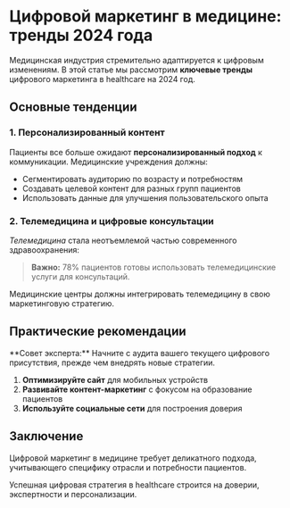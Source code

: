 # Цифровой маркетинг в медицине: тренды 2024 года

Медицинская индустрия стремительно адаптируется к цифровым изменениям. В этой статье мы рассмотрим **ключевые тренды** цифрового маркетинга в healthcare на 2024 год.

## Основные тенденции

### 1. Персонализированный контент

Пациенты все больше ожидают **персонализированный подход** к коммуникации. Медицинские учреждения должны:

- Сегментировать аудиторию по возрасту и потребностям
- Создавать целевой контент для разных групп пациентов
- Использовать данные для улучшения пользовательского опыта

### 2. Телемедицина и цифровые консультации

*Телемедицина* стала неотъемлемой частью современного здравоохранения:

> **Важно:** 78% пациентов готовы использовать телемедицинские услуги для консультаций.

Медицинские центры должны интегрировать телемедицину в свою маркетинговую стратегию.

## Практические рекомендации

<Alert type="success">
**Совет эксперта:** Начните с аудита вашего текущего цифрового присутствия, прежде чем внедрять новые стратегии.
</Alert>

1. **Оптимизируйте сайт** для мобильных устройств
2. **Развивайте контент-маркетинг** с фокусом на образование пациентов
3. **Используйте социальные сети** для построения доверия

## Заключение

Цифровой маркетинг в медицине требует деликатного подхода, учитывающего специфику отрасли и потребности пациентов.

<Highlight>
Успешная цифровая стратегия в healthcare строится на доверии, экспертности и персонализации.
</Highlight>
